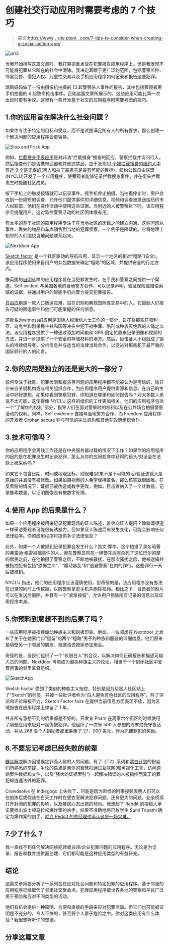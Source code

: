 # 创建社交行动应用时需要考虑的 7 个技巧

> 原文:[https://www . site point . com/7-tips-to-consider-when-creating-a-social-action-app/](https://www.sitepoint.com/7-tips-to-consider-when-creating-a-social-action-app/)

![art3](../Images/b848af0cad8fb121c513699b2c98f8f8.png)

当我开始撰写这篇文章时，我打算把重点放在犯罪报告应用程序上。但是我发现不可能将犯罪从它所在的社会中清除。我决定着眼于更广泛的范围，包括警察监控、邻里监督、侵犯人权、儿童性交易以及手机应用程序如何记录和报告这些犯罪。

琼斯妈妈做了一份由摄像机拍摄的 13 起警察杀人事件的报告，其中包括旁观者用手机拍摄的 6 起致命枪击事件。正如这篇文章所展示的，这些应用可能比第一次出现时更有争议。这里有一些开发基于社交的应用程序时需要考虑的技巧。

## 1.你的应用旨在解决什么社会问题？

如果你专注于特定的目标和受众，而不是试图满足所有人的所有要求，那么创建一个解决问题的应用程序会更容易。

![Stop and Frisk App](../Images/58303751c9690a24b4928aefcab6ff0a.png)

例如，[拦截搜身手表应用](https://itunes.apple.com/us/app/stop-frisk-watch/id583006596?ls=1&mt=8)是对非法“拦截搜身”搜查的回应，警察拦截并询问行人，然后搜查他们是否携带武器和其他违禁品。由于发现[10 个被拦截搜身的纽约人中有近 9 个是无辜的(黑人和拉丁裔男子是最有可能的目标)](http://www.nyclu.org/content/stop-and-frisk-data)，纽约公民自由联盟(NYCLU)开发了一个应用程序，使旁观者能够记录拦截搜身事件，并在街头拦截发生时提醒社区成员。

按下手机上的触发按钮就可以记录事件。摇手机停止拍摄。当拍摄停止时，用户会收到一份简短的调查，允许他们提供事件的详细信息。视频和调查被发送给纽约市人权联盟，他们在宣传活动中使用这些证据。当附近的人被警察拦下时，该应用程序会提醒用户，这对监控警察活动的社区团体很有用。

有太多的基于社区的应用程序专注于在当地社区的居民之间建立沟通。这些问题从事件、丢失的物品和车库销售到当地的犯罪侦察。一个例子是隔壁的，它将地理上相邻的人们围绕当地问题联系起来。

![Nextdoor App](../Images/e3dee441b5796134f8b8ac539d514b77.png)

[Sketch factor](https://play.google.com/store/apps/details?id=com.sketchfactor.sketchfactorandroid) 是一个社区驱动的导航应用，显示一个地区的相对“粗略”(安全)。该应用程序使用来自用户的众包数据来确定“粗略”的区域，并提供安全的行走方向。

像英国的[自明](https://play.google.com/store/apps/details?id=org.witnessconfident.app&feature=search_result#?t=W251bGwsMSwyLDEsIm9yZy53aXRuZXNzY29uZmlkZW50LmFwcCJd)这样的应用程序旨在当犯罪发生时，在平民和警察之间提供一个渠道。Self evident 与英国各地的当地警方合作，可以记录声明，验证保险或赔偿索赔的证据，并通过用户的智能手机向警方提交犯罪报告。

[自由应用](https://play.google.com/store/apps/details?id=com.orphansecure.freedom)是一款人口贩运应用，旨在识别和解救国际性交易中的人。它鼓励人们报告可疑的贩运事件和他们可能掌握的任何信息。

这款名为[witness](http://eyewitnessproject.org/)的应用是国际人权活动人士工作的一部分，旨在将那些在叙利亚、乌克兰和刚果民主共和国等冲突中犯下战争罪、酷刑或种族灭绝罪的人绳之以法。该应用程序提供了一种通过添加时间戳和 GPS 固定位置来记录图像和视频的方法，并进一步提供了一个安全的存储材料的地方。然后，目击证人小组就成了镜头的持续倡导者，分析信息并与适当的法律当局合作，以促进对那些犯下最严重的国际罪行的人的问责。

## 2.你的应用是独立的还是更大的一部分？

任何专注于社区、犯罪检测和报告等问题的应用程序都不能被认为是可信的，除非它来自关键机构或与相关组织合作，为应用程序用户提供资源和信息。在自己的生活中好好想想。如果你看到警察犯罪，你知道在哪里和如何报告吗？对大多数人来说不太可能，这使得像 NYCLU 这样的组织的工作更加相关。他们的应用程序包括一个“了解你的权利”部分，指导人们在面对警察时的权利以及在公共场合拍摄警察活动的权利。同样，Self evidence 直接与当地警方合作，而 Freedom 应用程序的开发者 Orphan secure 则与可信的执法机构和其他非政府组织合作。

## 3.技术可信吗？

你的应用程序会离线工作还是在中央服务器过载的情况下工作？如果你的应用程序的目的是在犯罪发生时记录犯罪，那么从你的应用程序中获得的镜头/对话会在法庭上被采纳吗？

如果它不包含日期、时间或地理坐标，则很难(如果不是不可能的话)验证该镜头是原始的并且没有被修改。如果拍摄视频的人希望保持匿名，那么核实就很困难。在反索赔的情况下，证据已被伪造或数字更改，例如，目击者纳入了一个计数器，记录像素数量，以证明图像没有被数字处理。

## 4.使用 App 的后果是什么？

如果一个应用程序被用来记录犯罪现场的证人陈述，谁会向证人提问？像新闻频道一样采访旁观者可能很有诱惑力，但如果证人陈述后来发生变化，可能会影响任何法律程序。你的应用程序将提供多少法律信息？

此外，如果一个人被抓到记录犯罪会发生什么？凯文·摩尔，这个拍摄了臭名昭著的弗雷迪·格雷被捕事件的人，就在警察显然在一辆警车后座杀死了这位巴尔的摩的居民之前，在他拍摄了警察之后，不断地被骚扰。在那次骚扰之后，他被逮捕并被指控犯有包括“恐怖主义”、“煽动暴乱”和“逃避警察”在内的罪行。这些罪行一天后被撤销。

NYCLU 指出，他们的应用程序应该谨慎使用，但奇怪的是，该应用程序没有办法在记录的同时上传数据，以防警察拿走手机并删除视频。相比之下，目击者的影片可以在发送后删除，并且有一个“紧急按钮”，允许用户删除所有记录的信息以及应用程序本身。

## 5.你预料到意想不到的后果了吗？

一些应用程序被指控煽动种族主义和刻板印象。例如，一位邻居在 Nextdoor 上发布了关于在她家门口“逗留”的两个“粗略”男子的种族和服装的详细信息。他们原来是隔壁另一个邻居的朋友，被邀请去她家参加聚会。

奇怪的是，居民们组织了一个“仅限白人”的会议，以解决如何正确报告和描述可疑人员的问题。Nextdoor 可能成为偏执种族主义的论坛，相当于一个封闭社区中爱管闲事的邻里监督组织。

![SketchApp](../Images/0ee46caa0dd7531c72de9a149e879097.png)

Sketch Factor 受到了类似的种族主义指控，特别是因为给黑人社区贴上了“Sketch”的标签，并被一些批评者称为“白人避免有色社区的应用程序”。除了评论和评论审核不力，Sketch Factor fairs 在提供当前信息方面表现不佳，因为区域报告在应用程序上停留了 1 年。

并非所有意想不到的后果都是不好的。开发者 Pham 在离家六个街区的时候使用了隔壁应用来应对一起仇恨犯罪。他组织了一次有 500 人参加的周末烛光守夜活动，并从 268 名个人捐助者那里筹集了 27，000 美元，作为抓捕罪犯的奖励。

## 6.不要忘记考虑已经失败的前辈

[群众解决](http://unbouncepages.com/-1245012454124881272653/)解决因错误定罪而入狱的人的问题。有了《T2》系列和[清白计划](http://www.innocenceproject.org/)的粉丝们所熟悉的前提，争论的焦点是集体的智慧将通过互联网(和可视化工具，访问原始案件数据和文件，以及“强大的证据索引”)一起解决错误的人被指控而真正的罪犯却逍遥法外的犯罪。

Crowdsolve 在 Indiegogo 上失败了，可能是因为奇怪的附带视频表明人们可以在锻炼后或假装在白天工作时在更衣室解决犯罪问题。还有更大的问题，业余侦探打开封闭的犯罪的影响，以及暴民心态出错的倾向。我想起了 Reddit 的投稿人承诺要找出波士顿马拉松爆炸案的凶手，结果不准确地将已故学生 Sunil Tripathi 确定为爆炸案的凶手。[就连 Reddit 的总经理也承认这是一场灾难。](http://www.thewire.com/national/2013/04/reddit-find-boston-bombers-founder-interview/64455/)

## 7.少了什么？

我一直找不到任何解决网络犯罪或白领/企业犯罪问题的应用程序。无论是为记录、报告和教育提供而创建，它们都可能是这种应用类型的有益补充。

## 结论

这篇文章简要分析了一系列旨在应对社会问题和特定犯罪的应用程序。基于邻里的应用程序已经取代了邻里社交聚会点。犯罪应用程序被世界各地的警察和平民广泛用于预防和应对不同类型的活动。

他们有机会提供一种简明、方便和直接的手段来应对犯罪活动。但它们也可能被证明是不充分的，令人不快的，甚至将个人置于危险之中。你对这类应用有什么体验？我很想听听你的想法。

## 分享这篇文章